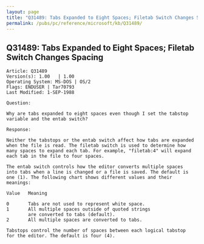 ```yaml
---
layout: page
title: "Q31489: Tabs Expanded to Eight Spaces; Filetab Switch Changes Spacing"
permalink: /pubs/pc/reference/microsoft/kb/Q31489/
---
```


## Q31489: Tabs Expanded to Eight Spaces; Filetab Switch Changes Spacing

	Article: Q31489
	Version(s): 1.00   | 1.00
	Operating System: MS-DOS | OS/2
	Flags: ENDUSER | Tar70793
	Last Modified: 1-SEP-1988
	
	Question:
	
	Why are tabs expanded to eight spaces even though I set the tabstop
	variable and the entab switch?
	
	Response:
	
	Neither the tabstops or the entab switch affect how tabs are expanded
	when the file is read. The filetab switch is used to determine how
	many spaces to expand each tab. For example, "filetab:4" will expand
	each tab in the file to four spaces.
	
	The entab switch controls how the editor converts multiple spaces
	into tabs when a line is changed or a file is saved. The default is
	one (1). The following chart shows different values and their
	meanings:
	
	Value   Meaning
	
	0       Tabs are not used to represent white space.
	1       All multiple spaces outside of quoted strings
	        are converted to tabs (default).
	2       All multiple spaces are converted to tabs.
	
	Tabstops control the number of spaces between each logical tabstop
	for the editor. The default is four (4).
